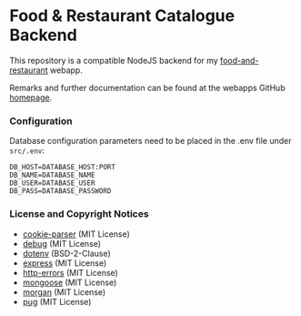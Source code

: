 # Food & Restaurant Catalogue Backend

This repository is a compatible NodeJS backend for my [food-and-restaurant](https://github.com/erdalpekel/food-and-restaurant) webapp.

Remarks and further documentation can be found at the webapps GitHub [homepage](https://github.com/erdalpekel/food-and-restaurant).

### Configuration
Database configuration parameters need to be placed in the .env file under `src/.env`:
```
DB_HOST=DATABASE_HOST:PORT
DB_NAME=DATABASE_NAME
DB_USER=DATABASE_USER
DB_PASS=DATABASE_PASSWORD
```

 ### License and Copyright Notices
 * [cookie-parser](https://github.com/expressjs/cookie-parser) (MIT License)
 * [debug](https://github.com/visionmedia/debug) (MIT License)
 * [dotenv](https://github.com/motdotla/dotenv) (BSD-2-Clause)
 * [express](https://github.com/expressjs/express) (MIT License)
 * [http-errors](https://github.com/jshttp/http-errors) (MIT License)
 * [mongoose](https://github.com/Automattic/mongoose) (MIT License)
 * [morgan](https://github.com/expressjs/morgan) (MIT License)
 * [pug](https://github.com/pugjs/pug) (MIT License)